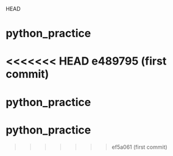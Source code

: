 HEAD
# python_practice
<<<<<<< HEAD
 e489795 (first commit)
=======
# python_practice
# python_practice
>>>>>>> ef5a061 (first commit)
